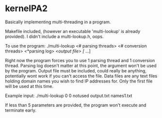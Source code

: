 # kernelPA2
Basically implementing multi-threading in a program.

Makefile included, (however an executable 'multi-lookup' is already provided).
I didn't include a multi-lookup.h, oops.

To use the program:
./multi-lookup <# parsing threads> <# conversion threads> <*parsing log> <*output file> [* <datafile> ...]
  
Right now the program forces you to use 1 parsing thread and 1 conversion thread.
Parsing log doesn't matter at this point, the argument won't be used by the program.
Output file must be included, could really be anything, potentially wont work if you can't access the file.
Data files are any text files holding domain names you wish to find IP addresses for. Only the first file will be used at this time.

Example input:
./multi-lookup 0 0 notused output.txt names1.txt

If less than 5 parameters are provided, the program won't execute and terminate early.

